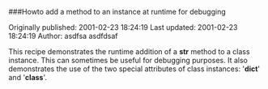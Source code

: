 ###Howto add a method to an instance at runtime for debugging

Originally published: 2001-02-23 18:24:19
Last updated: 2001-02-23 18:24:19
Author: asdfsa asdfdsaf

This recipe demonstrates the runtime addition of a __str__ method to a class instance. This can sometimes be useful for debugging purposes. It also demonstrates the use of the two special attributes of class instances: '__dict__' and '__class__'.